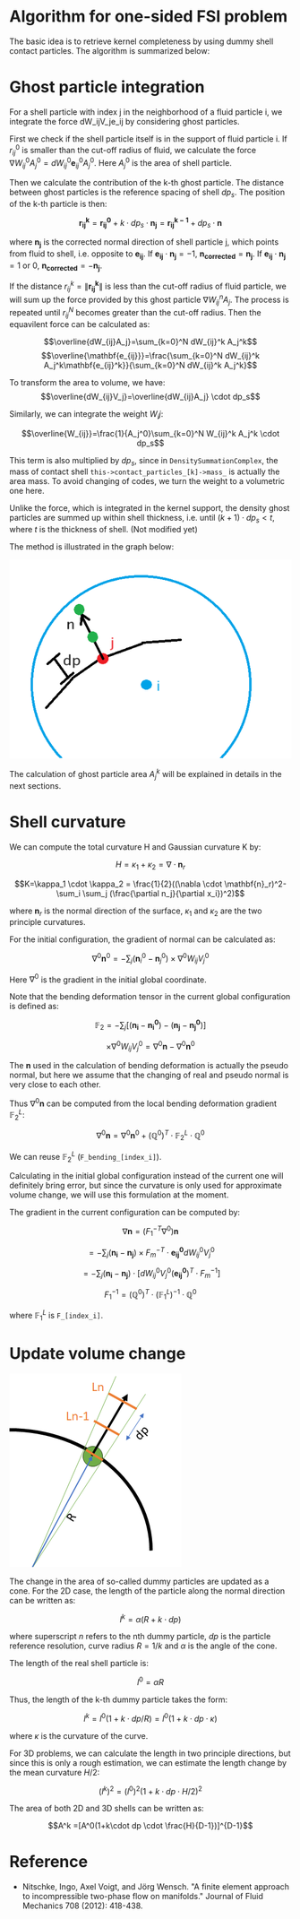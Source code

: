 # Algorithm for one-sided FSI problem
The basic idea is to retrieve kernel completeness by using dummy shell contact particles. The algorithm is summarized below:

# Ghost particle integration
For a shell particle with index j in the neighborhood of a fluid particle i, we integrate the force dW_ijV_je_ij by considering ghost particles.

First we check if the shell particle itself is in the support of fluid particle i. If $r_{ij}^0$ is smaller than the cut-off radius of fluid, we calculate the force $\nabla W_{ij}^0 A_j^0=dW_{ij}^0 \mathbf{e}_{ij}^0 A_j^0$. Here $A_j^0$ is the area of shell particle.

Then we calculate the contribution of the k-th ghost particle. The distance between ghost particles is the reference spacing of shell $dp_s$. The position of the k-th particle is then:

$$\mathbf{r_{ij}^k}=\mathbf{r_{ij}^0} + k\cdot dp_s \cdot \mathbf{n_j}=\mathbf{r_{ij}^{k-1}}+dp_s \cdot \mathbf{n}$$

where $\mathbf{n_j}$ is the corrected normal direction of shell particle j, which points from fluid to shell, i.e. opposite to $\mathbf{e_{ij}}$. If $\mathbf{e_{ij}} \cdot \mathbf{n_j}=-1$, $\mathbf{n_{corrected}} = \mathbf{n_j}$. If $\mathbf{e_{ij}} \cdot \mathbf{n_j}=1 \text{ or } 0$, $\mathbf{n_{corrected}} = -\mathbf{n_j}$.

If the distance $r_{ij}^k=\|\mathbf{r_{ij}^k}\|$ is less than the cut-off radius of fluid particle, we will sum up the force provided by this ghost particle $\nabla W_{ij}^nA_j$. The process is repeated until $r_{ij}^N$ becomes greater than the cut-off radius. Then the equavilent force can be calculated as:

$$\overline{dW_{ij}A_j}=\sum_{k=0}^N dW_{ij}^k A_j^k$$
$$\overline{\mathbf{e_{ij}}}=\frac{\sum_{k=0}^N dW_{ij}^k A_j^k\mathbf{e_{ij}^k}}{\sum_{k=0}^N dW_{ij}^k A_j^k}$$

To transform the area to volume, we have:
$$\overline{dW_{ij}V_j}=\overline{dW_{ij}A_j} \cdot dp_s$$

Similarly, we can integrate the weight $W_ij$:

$$\overline{W_{ij}}=\frac{1}{A_j^0}\sum_{k=0}^N W_{ij}^k A_j^k \cdot dp_s$$

This term is also multiplied by $dp_s$, since in `DensitySummationComplex`, the mass of contact shell `this->contact_particles_[k]->mass_` is actually the area mass. To avoid changing of codes, we turn the weight to a volumetric one here.

Unlike the force, which is integrated in the kernel support, the density ghost particles are summed up within shell thickness, i.e. until $(k+1)\cdot dp_s<t$, where $t$ is the thickness of shell. (Not modified yet)

The method is illustrated in the graph below:

![](./ghost_particles.png)

The calculation of ghost particle area $A_j^k$ will be explained in details in the next sections.

# Shell curvature
We can compute the total curvature H and Gaussian curvature K by:

$$H=\kappa_1 + \kappa_2 = \nabla \cdot \mathbf{n}_r$$

$$K=\kappa_1 \cdot \kappa_2 = \frac{1}{2}((\nabla \cdot \mathbf{n}_r)^2-\sum_i \sum_j (\frac{\partial n_j}{\partial x_i})^2)$$

where $\mathbf{n}_r$ is the normal direction of the surface, $\kappa_1$ and $\kappa_2$ are the two principle curvatures. 

For the initial configuration, the gradient of normal can be calculated as:

$$\nabla^0{\mathbf{n}^0}=-\sum_j{(\mathbf{n}^0_i-\mathbf{n}^0_j) \times \nabla^0W_{ij}V_j^0}$$

Here $\nabla^0$ is the gradient in the initial global coordinate.

Note that the bending deformation tensor in the current global configuration is defined as:

$$\mathbb{F}_2=-\sum_j [(\mathbf{n_i}-\mathbf{n_i^0})-(\mathbf{n_j}-\mathbf{n_j^0})]$$

$$ \times \nabla^0W_{ij}V_j^0 =\nabla^0{\mathbf{n}}-\nabla^0{\mathbf{n}^0}$$

The $\mathbf{n}$ used in the calculation of bending deformation is actually the pseudo normal, but here we assume that the changing of real and pseudo normal is very close to each other.

Thus $\nabla^0{\mathbf{n}}$ can be computed from the local bending deformation gradient $\mathbb{F}_2^L$:

$$\nabla^0{\mathbf{n}}=\nabla^0{\mathbf{n}^0}+(\mathbb{Q}^0)^T \cdot \mathbb{F}_2^L \cdot \mathbb{Q}^0$$

We can reuse $\mathbb{F}_2^L$ (`F_bending_[index_i]`).

Calculating in the initial global configuration instead of the current one will definitely bring error, but since the curvature is only used for approximate volume change, we will use this formulation at the moment.

The gradient in the current configuration can be computed by:

$$\nabla{\mathbf{n}}=(F_1^{-T}\nabla^0){\mathbf{n}}$$

$$=-\sum_j(\mathbf{n_i}-\mathbf{n_j})\times F_m^{-T} \cdot \mathbf{e_{ij}^0} dW_{ij}^0 V_j^0$$

$$=-\sum_j(\mathbf{n_i}-\mathbf{n_j})
 \cdot [dW_{ij}^0V_j^0(\mathbf{e_{ij}^0})^T \cdot F_m^{-1}]$$
 
$$F_1^{-1}=(\mathbb{Q}^0)^T \cdot (\mathbb{F}_1^L)^{-1} \cdot \mathbb{Q}^0$$

where $\mathbb{F}_1^L$ is `F_[index_i]`.

# Update volume change
![](./volume_change.png)

The change in the area of so-called dummy particles are updated as a cone. For the 2D case, the length of the particle along the normal direction can be written as:

$$l^k=\alpha (R+k\cdot dp)$$

where superscript $n$ refers to the nth dummy particle, $dp$ is the particle reference resolution, curve radius $R=1/k$ and $\alpha$ is the angle of the cone.

The length of the real shell particle is:

$$l^0=\alpha R$$

Thus, the length of the k-th dummy particle takes the form:

$$l^k=l^0(1+k\cdot dp/R)=l^0(1+k\cdot dp \cdot \kappa)$$

where $\kappa$ is the curvature of the curve.

For 3D problems, we can calculate the length in two principle directions, but since this is only a rough estimation, we can estimate the length change by the mean curvature $H/2$:

$${(l^k)}^2 =(l^0)^2(1+k\cdot dp \cdot H/2)^2$$

The area of both 2D and 3D shells can be written as:

$$A^k =[A^0(1+k\cdot dp \cdot \frac{H}{D-1})]^{D-1}$$

# Reference
- Nitschke, Ingo, Axel Voigt, and Jörg Wensch. "A finite element approach to incompressible two-phase flow on manifolds." Journal of Fluid Mechanics 708 (2012): 418-438.
